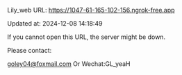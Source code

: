 Lily_web URL: https://1047-61-165-102-156.ngrok-free.app

Updated at: 2024-12-08 14:18:49

If you cannot open this URL, the server might be down.

Please contact: 

goley04@foxmail.com Or Wechat:GL_yeaH